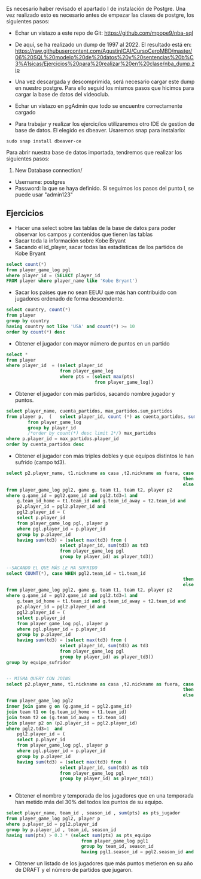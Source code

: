 Es necesario haber revisado el apartado I de instalación de Postgre. Una vez realizado esto es necesario antes de empezar las clases de postgre, los siguientes pasos:
- Echar un vistazo a este repo de Git: https://github.com/mpope9/nba-sql
- De aquí, se ha realizado un dump de 1997 al 2022. El resultado está en: https://raw.githubusercontent.com/AgustinICAI/CursoCeroMBD/master/06%20SQL%20modelo%20de%20datos%20y%20sentencias%20b%C3%A1sicas/Ejercicios%20para%20realizar%20en%20clase/nba_dump.zip
- Una vez descargada y descomprimida, será necesario cargar este dump en nuestro postgre. Para ello seguid los mismos pasos que hicimos para cargar la base de datos del videoclub.

- Echar un vistazo en pgAdmin que todo se encuentre correctamente cargado
- Para trabajar y realizar los ejercic/ios utilizaremos otro IDE de gestion de base de datos. El elegido es dbeaver. Usaremos snap para instalarlo: 
```
sudo snap install dbeaver-ce
```

Para abrir nuestra base de datos importada, tendremos que realizar los siguientes pasos:
1. New Database connection/
- Username: postgres
- Password: la que se haya definido. Si seguimos los pasos del punto I, se puede usar "admin123"


## Ejercicios

- Hacer una select sobre las tablas de la base de datos para poder observar los campos y contenidos que tienen las tablas
- Sacar toda la información sobre Kobe Bryant
- Sacando el id_player, sacar todas las estadisticas de los partidos de Kobe Bryant
```sql
select count(*)
from player_game_log pgl 
where player_id = (SELECT player_id
FROM player where player_name like 'Kobe Bryant')
```

- Sacar los paises que no sean EEUU que más han contribuido con jugadores ordenado de forma descendente.
```sql
select country, count(*)
from player
group by country 
having country not like 'USA' and count(*) >= 10
order by count(*) desc
```

- Obtener el jugador con mayor número de puntos en un partido
```sql
select *
from player
where player_id  = (select player_id 
					from player_game_log 
					where pts = (select max(pts)
								 from player_game_log))
```
- Obtener el jugador con más partidos, sacando nombre jugador y puntos.
```sql
select player_name, cuenta_partidos, max_partidos.sum_partidos 
from player p,  (	select player_id, count (*) as cuenta_partidos, sum(pts) as sum_partidos
		from player_game_log
		group by player_id
		/*order by count(*) desc limit 1*/) max_partidos
where p.player_id = max_partidos.player_id 
order by cuenta_partidos desc
```
- Obtener el jugador con más triples dobles y que equipos distintos le han sufrido (campo td3).
```sql
select p2.player_name, t1.nickname as casa ,t2.nickname as fuera, case WHEN pgl2.team_id = t1.team_id 
																  then t2.nickname  
														          else t1.nickname  end as equipo_sufridor
from player_game_log pgl2, game g, team t1, team t2, player p2 
where g.game_id = pgl2.game_id and pgl2.td3=1 and 
	g.team_id_home = t1.team_id and g.team_id_away = t2.team_id and
	p2.player_id = pgl2.player_id and
	pgl2.player_id = (
	select p.player_id 
	from player_game_log pgl, player p
	where pgl.player_id = p.player_id 
	group by p.player_id 
	having sum(td3) = (select max(td3) from (
					select player_id, sum(td3) as td3
					from player_game_log pgl
					group by player_id) as player_td3))
					
--SACANDO EL QUE MÁS LE HA SUFRIDO
select COUNT(*), case WHEN pgl2.team_id = t1.team_id 
																  then t2.nickname  
														          else t1.nickname  end as equipo_sufridor
from player_game_log pgl2, game g, team t1, team t2, player p2 
where g.game_id = pgl2.game_id and pgl2.td3=1 and 
	g.team_id_home = t1.team_id and g.team_id_away = t2.team_id and
	p2.player_id = pgl2.player_id and
	pgl2.player_id = (
	select p.player_id 
	from player_game_log pgl, player p
	where pgl.player_id = p.player_id 
	group by p.player_id 
	having sum(td3) = (select max(td3) from (
					select player_id, sum(td3) as td3
					from player_game_log pgl
					group by player_id) as player_td3))
group by equipo_sufridor					


-- MISMA QUERY CON JOINS
select p2.player_name, t1.nickname as casa ,t2.nickname as fuera, case WHEN pgl2.team_id = t1.team_id 
																  then t2.nickname  
														          else t1.nickname  end as equipo_sufridor
from player_game_log pgl2 
inner join game g on (g.game_id = pgl2.game_id)
join team t1 on (g.team_id_home = t1.team_id)
join team t2 on (g.team_id_away = t2.team_id)
join player p2 on (p2.player_id = pgl2.player_id)
where pgl2.td3=1  and 
	pgl2.player_id = (
	select p.player_id 
	from player_game_log pgl, player p
	where pgl.player_id = p.player_id 
	group by p.player_id 
	having sum(td3) = (select max(td3) from (
					select player_id, sum(td3) as td3
					from player_game_log pgl
					group by player_id) as player_td3))
					
```

- Obtener el nombre y temporada de los jugadores que en una temporada han metido más del 30% del todos los puntos de su equipo.
```sql
select player_name, team_id , season_id , sum(pts) as pts_jugador
from player_game_log pgl2, player p 
where p.player_id = pgl2.player_id 
group by p.player_id , team_id, season_id 
having sum(pts) > 0.3 * (select sum(pts) as pts_equipo
							from player_game_log pgl1
							group by team_id, season_id
							having pgl1.season_id = pgl2.season_id and pgl1.team_id = pgl2.team_id)	


```

- Obtener un listado de los jugadores que más puntos metieron en su año de DRAFT y el número de partidos que jugaron.


